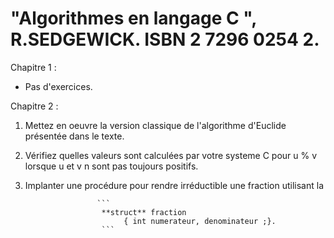 # "Algorithmes en langage C ", R.SEDGEWICK. ISBN 2 7296 0254 2.

Chapitre 1 :

* Pas d'exercices.

Chapitre 2 :

1. Mettez en oeuvre la version classique de l'algorithme d'Euclide présentée dans le texte.
2. Vérifiez quelles valeurs sont calculées par votre systeme C pour u % v lorsque u et v n sont pas toujours positifs.
3. Implanter une procédure pour rendre irréductible une fraction utilisant la 

                       ``` 
                        **struct** fraction
                             { int numerateur, denominateur ;}.
                        ```
